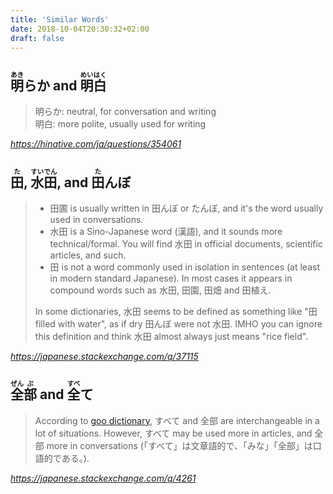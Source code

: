 ```yaml
---
title: 'Similar Words'
date: 2018-10-04T20:30:32+02:00
draft: false
---
```


## <ruby lang="ja"><rb>明</rb><rt>あき</rt>らか</ruby> and <ruby lang="ja"><rb>明</rb><rt>めい</rt><rb>白</rb><rt>はく</rt></ruby>

<!-- prettier-ignore -->
> <span lang="ja">明らか</span>: neutral, for conversation and writing<br>
> <span lang="ja">明白</span>: more polite, usually used for writing<br>

<cite>https://hinative.com/ja/questions/354061</cite>

## <ruby lang="ja"><rb>田</rb><rt>た</rt></ruby>, <ruby lang="ja"><rb>水</rb><rt>すい</rt><rb>田</rb><rt>でん</rt></ruby>, and <ruby lang="ja"><rb>田</rb><rt>た</rt>んぼ</ruby>

<!-- prettier-ignore -->
> - <span lang="ja">田圃</span> is usually written in <span lang="ja">田んぼ</span> or <span lang="ja">たんぼ</span>, and it's the word usually used in conversations.<br>
> - <span lang="ja">水田</span> is a Sino-Japanese word (<span lang="ja">漢語</span>), and it sounds more technical/formal. You will find <span lang="ja">水田</span> in official documents, scientific articles, and such.
> - <span lang="ja">田</span> is not a word commonly used in isolation in sentences (at least in modern standard Japanese). In most cases it appears in compound words such as <span lang="ja">水田</span>, <span lang="ja">田園</span>, <span lang="ja">田畑</span> and <span lang="ja">田植え</span>.
>
> In some dictionaries, <span lang="ja">水田</span> seems to be defined as something like "<span lang="ja">田</span> filled with water", as if dry <span lang="ja">田んぼ</span> were not <span lang="ja">水田</span>. IMHO you can ignore this definition and think <span lang="ja">水田</span> almost always just means "rice field".

<cite>https://japanese.stackexchange.com/q/37115</cite>

## <ruby lang="ja"><rb>全</rb><rt>ぜん</rt><rb>部</rb><rt>ぶ</rt></ruby> and <ruby lang="ja"><rb>全</rb><rt>すべ</rt>て</ruby>

<!-- prettier-ignore -->
> According to [goo dictionary](http://dictionary.goo.ne.jp/leaf/jn2/119767/m0u/), <span lang="ja">すべて</span> and <span lang="ja">全部</span> are interchangeable in a lot of situations. However, <span lang="ja">すべて</span> may be used more in articles, and <span lang="ja">全部</span> more in conversations <span lang="ja">(「すべて」は文章語的で、「みな」「全部」は口語的である。)</span>.

<cite>https://japanese.stackexchange.com/q/4261</cite>
